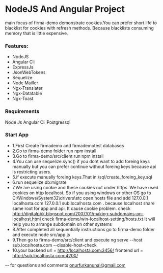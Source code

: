 # NodeJS And Angular Project

main focus of firma-demo demonstrate cookies.You can prefer short life to blacklist for cookies with refresh methods. Because blacklists
consuming memory that is little expensive.

### Features: ###

- NodeJS 
- Angular Cli
- ExpressJs
- JsonWebTokens
- Sequelize
- Node Mailler
- Ngx-Translater
- Ngx-Datatable
- Ngx-Toast

### Requirements ###
Node Js
Angular Cli
Postgressql


### Start App ###

* 1.First Create firmademo and firmademotest databases
* 2.Go to firma-demo folder run npm install
* 3.Go to firma-demo/src/client run npm install
* 4.You can use sequelize.sync() if you dont want to add foreing keys manually but you can prefer continue without foreing keys 
  because api is restricting users.
* 5.if execute manually foreing keys.That in /sql/create_foreing_key.sql
* 6.run sequelize db:migrate
* 7.We are using cookie and these cookies not under https. We have used cookies on http localhost. So if you using windows or other OS 
  go to  C:\Windows\System32\drivers\etc open hosts file and add 127.0.0.1 localhosta.com  127.0.0.1 sub.localhosta.com .
  because localhost share same root for app and api. It cause cookie problem.
  check http://digitalpbk.blogspot.com/2007/01/making-subdomains-on-localhost.html 
  check firma-demo/win-localhost-setting/hosts.txt
  It will help you to arrange subdomain on other systems
* 8.After completed all sequentially instructions go to firma-demo folder and execute node src/app.js
* 9.Then go to firma-demo/src/client and execute ng serve --host sub.localhosta.com --disable-host-check
* 10.your backend url = http://localhosta.com:3456/ frontend url = http://sub.localhosta.com:4200/

-- for questions and comments onurfurkanunal@gmail.com
  
